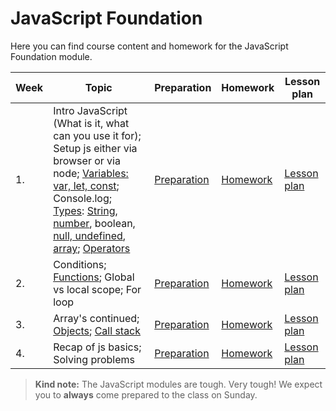 # JavaScript Foundation

Here you can find course content and homework for the JavaScript Foundation module.

| Week | Topic                                                                                                                                                                                                                                                                                                                                                                                                                     | Preparation                         | Homework                      | Lesson plan                         |
| ---- | ------------------------------------------------------------------------------------------------------------------------------------------------------------------------------------------------------------------------------------------------------------------------------------------------------------------------------------------------------------------------------------------------------------------------- | ----------------------------------- | ----------------------------- | ----------------------------------- |
| 1.   | Intro JavaScript (What is it, what can you use it for); Setup js either via browser or via node; [Variables: var, let, const](week1/README.md#variables); Console.log; [Types](week1/README.md#Types): [String](week1/README.md#String), [number](week1/README.md#Number), boolean, [null, undefined](week1/README.md#Null--undefined), [array](week1/README.md#Array); [Operators](week1/README.md#comparison-operators) | [Preparation](week1/preparation.md) | [Homework](week1/homework.md) | [Lesson plan](week1/lesson-plan.md) |
| 2.   | Conditions; [Functions](week2/README.md#Functions); Global vs local scope; For loop                                                                                                                                                                                                                                                                                                                                       | [Preparation](week2/preparation.md) | [Homework](week2/homework.md) | [Lesson plan](week2/lesson-plan.md) |
| 3.   | Array's continued; [Objects](week3/README.md#Objects); [Call stack](week3/README.md#Call-stack)                                                                                                                                                                                                                                                                                                                           | [Preparation](week3/preparation.md) | [Homework](week3/homework.md) | [Lesson plan](week3/lesson-plan.md) |
| 4.   | Recap of js basics; Solving problems                                                                                                                                                                                                                                                                                                                                                                                      | [Preparation](week4/preparation.md) | [Homework](week4/homework.md) | [Lesson plan](week4/lesson-plan.md) |

> **Kind note:**
> The JavaScript modules are tough. Very tough! We expect you to **always** come prepared to the class on Sunday.
